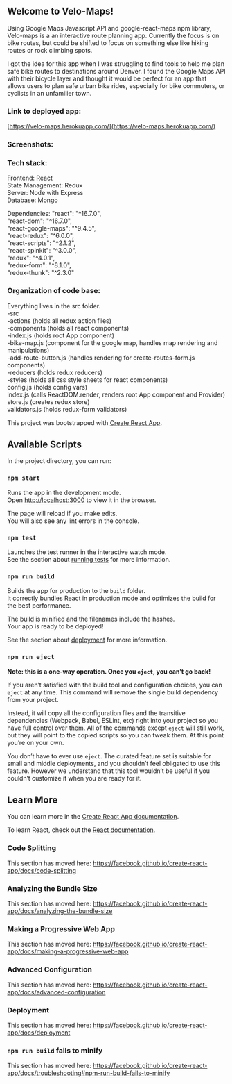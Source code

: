 ## Welcome to Velo-Maps!

Using Google Maps Javascript API and google-react-maps npm library, Velo-maps is a an interactive route planning app. Currently the focus is on bike routes, but could be shifted to focus on something else like hiking routes or rock climbing spots. 

I got the idea for this app when I was struggling to find tools to help me plan safe 
bike routes to destinations around Denver. I found the Google Maps API with their bicycle layer and thought it would be perfect for an app that allows users to plan safe urban bike rides, especially for bike commuters, or cyclists in an unfamilier town.

### Link to deployed app: 
[https://velo-maps.herokuapp.com/](https://velo-maps.herokuapp.com/)

### Screenshots:

### Tech stack:

Frontend: React<br>
State Management: Redux<br>
Server: Node with Express<br>
Database: Mongo

Dependencies:
    "react": "^16.7.0",<br>
    "react-dom": "^16.7.0",<br>
    "react-google-maps": "^9.4.5",<br>
    "react-redux": "^6.0.0",<br>
    "react-scripts": "^2.1.2",<br>
    "react-spinkit": "^3.0.0",<br>
    "redux": "^4.0.1",<br>
    "redux-form": "^8.1.0",<br>
    "redux-thunk": "^2.3.0"<br>

### Organization of code base:
Everything lives in the src folder.<br>
-src<br>
  -actions (holds all redux action files)<br>
  -components (holds all react components)<br>
    -index.js (holds root App component)<br>
    -bike-map.js (component for the google map, handles map         rendering and manipulations)<br>
    -add-route-button.js (handles rendering for create-routes-form.js components)<br>
  -reducers (holds redux reducers)<br>
  -styles (holds all css style sheets for react components)<br>
  config.js (holds config vars)<br>
  index.js (calls ReactDOM.render, renders root App component and Provider)<br>
  store.js (creates redux store)<br>
  validators.js (holds redux-form validators)<br>




This project was bootstrapped with [Create React App](https://github.com/facebook/create-react-app).

## Available Scripts

In the project directory, you can run:

### `npm start`

Runs the app in the development mode.<br>
Open [http://localhost:3000](http://localhost:3000) to view it in the browser.

The page will reload if you make edits.<br>
You will also see any lint errors in the console.

### `npm test`

Launches the test runner in the interactive watch mode.<br>
See the section about [running tests](https://facebook.github.io/create-react-app/docs/running-tests) for more information.

### `npm run build`

Builds the app for production to the `build` folder.<br>
It correctly bundles React in production mode and optimizes the build for the best performance.

The build is minified and the filenames include the hashes.<br>
Your app is ready to be deployed!

See the section about [deployment](https://facebook.github.io/create-react-app/docs/deployment) for more information.

### `npm run eject`

**Note: this is a one-way operation. Once you `eject`, you can’t go back!**

If you aren’t satisfied with the build tool and configuration choices, you can `eject` at any time. This command will remove the single build dependency from your project.

Instead, it will copy all the configuration files and the transitive dependencies (Webpack, Babel, ESLint, etc) right into your project so you have full control over them. All of the commands except `eject` will still work, but they will point to the copied scripts so you can tweak them. At this point you’re on your own.

You don’t have to ever use `eject`. The curated feature set is suitable for small and middle deployments, and you shouldn’t feel obligated to use this feature. However we understand that this tool wouldn’t be useful if you couldn’t customize it when you are ready for it.

## Learn More

You can learn more in the [Create React App documentation](https://facebook.github.io/create-react-app/docs/getting-started).

To learn React, check out the [React documentation](https://reactjs.org/).

### Code Splitting

This section has moved here: https://facebook.github.io/create-react-app/docs/code-splitting

### Analyzing the Bundle Size

This section has moved here: https://facebook.github.io/create-react-app/docs/analyzing-the-bundle-size

### Making a Progressive Web App

This section has moved here: https://facebook.github.io/create-react-app/docs/making-a-progressive-web-app

### Advanced Configuration

This section has moved here: https://facebook.github.io/create-react-app/docs/advanced-configuration

### Deployment

This section has moved here: https://facebook.github.io/create-react-app/docs/deployment

### `npm run build` fails to minify

This section has moved here: https://facebook.github.io/create-react-app/docs/troubleshooting#npm-run-build-fails-to-minify
